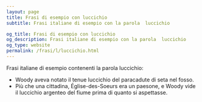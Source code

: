 ```yaml
---
layout: page
title: Frasi di esempio con luccichio 
subtitle: Frasi italiane di esempio con la parola  luccichio

og_title: Frasi di esempio con luccichio 
og_description: Frasi italiane di esempio con la parola  luccichio
og_type: website
permalink: /frasi/l/luccichio.html
---
```


Frasi italiane di esempio contenenti la parola luccichio:


- Woody aveva notato il tenue luccichio del paracadute di seta nel fosso.
- Più che una cittadina, Église-des-Soeurs era un paesone, e Woody vide il luccichio argenteo del fiume prima di quanto si aspettasse.
